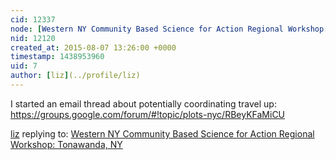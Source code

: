 ```yaml
---
cid: 12337
node: [Western NY Community Based Science for Action Regional Workshop: Tonawanda, NY](../notes/liz/08-04-2015/western-ny-community-based-science-for-action-regional-workshop-tonawanda-ny)
nid: 12120
created_at: 2015-08-07 13:26:00 +0000
timestamp: 1438953960
uid: 7
author: [liz](../profile/liz)
---
```


I started an email thread about potentially coordinating travel up: https://groups.google.com/forum/#!topic/plots-nyc/RBeyKFaMiCU

[liz](../profile/liz) replying to: [Western NY Community Based Science for Action Regional Workshop: Tonawanda, NY](../notes/liz/08-04-2015/western-ny-community-based-science-for-action-regional-workshop-tonawanda-ny)

